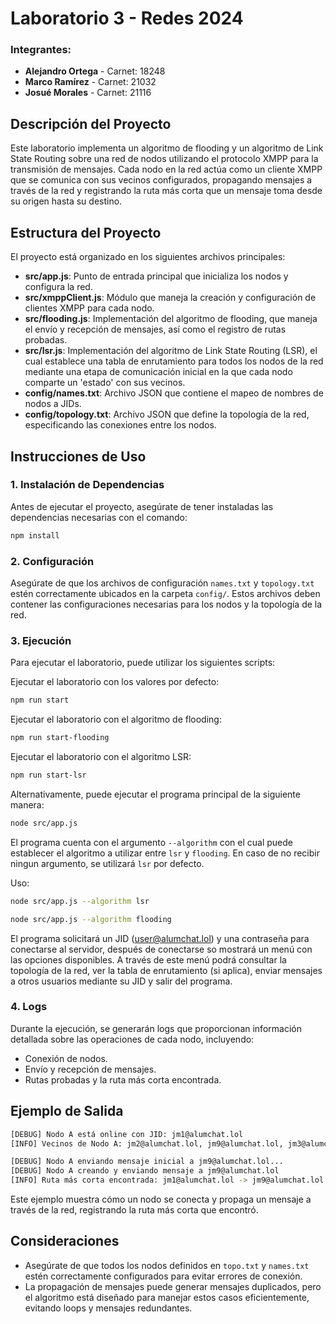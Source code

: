 # Laboratorio 3 - Redes 2024

### Integrantes:
- **Alejandro Ortega** - Carnet: 18248
- **Marco Ramírez** - Carnet: 21032
- **Josué Morales** - Carnet: 21116

## Descripción del Proyecto

Este laboratorio implementa un algoritmo de flooding y un algoritmo de Link State Routing sobre una red de nodos utilizando el protocolo XMPP para la transmisión de mensajes. Cada nodo en la red actúa como un cliente XMPP que se comunica con sus vecinos configurados, propagando mensajes a través de la red y registrando la ruta más corta que un mensaje toma desde su origen hasta su destino.

## Estructura del Proyecto

El proyecto está organizado en los siguientes archivos principales:

- **src/app.js**: Punto de entrada principal que inicializa los nodos y configura la red.
- **src/xmppClient.js**: Módulo que maneja la creación y configuración de clientes XMPP para cada nodo.
- **src/flooding.js**: Implementación del algoritmo de flooding, que maneja el envío y recepción de mensajes, así como el registro de rutas probadas.
- **src/lsr.js**: Implementación del algoritmo de Link State Routing (LSR), el cual establece una tabla de enrutamiento para todos los nodos de la red mediante una etapa de comunicación inicial en la que cada nodo comparte un 'estado' con sus vecinos.
- **config/names.txt**: Archivo JSON que contiene el mapeo de nombres de nodos a JIDs.
- **config/topology.txt**: Archivo JSON que define la topología de la red, especificando las conexiones entre los nodos.

## Instrucciones de Uso

### 1. Instalación de Dependencias
Antes de ejecutar el proyecto, asegúrate de tener instaladas las dependencias necesarias con el comando:

```bash
npm install
```

### 2. Configuración
Asegúrate de que los archivos de configuración `names.txt` y `topology.txt` estén correctamente ubicados en la carpeta `config/`. Estos archivos deben contener las configuraciones necesarias para los nodos y la topología de la red.

### 3. Ejecución
Para ejecutar el laboratorio, puede utilizar los siguientes scripts:

Ejecutar el laboratorio con los valores por defecto:
```bash
npm run start
```
Ejecutar el laboratorio con el algoritmo de flooding:
```bash
npm run start-flooding
```
Ejecutar el laboratorio con el algoritmo LSR:
```bash
npm run start-lsr
```
Alternativamente, puede ejecutar el programa principal de la siguiente manera:
```bash
node src/app.js
```

El programa cuenta con el argumento `--algorithm` con el cual puede establecer el algoritmo a utilizar entre `lsr` y `flooding`. En caso de no recibir ningun argumento, se utilizará `lsr` por defecto.

Uso:
```bash
node src/app.js --algorithm lsr
```
```bash
node src/app.js --algorithm flooding
```

El programa solicitará un JID (user@alumchat.lol) y una contraseña para conectarse al servidor, después de conectarse so mostrará un menú con las opciones disponibles. A través de este menú podrá consultar la topología de la red, ver la tabla de enrutamiento (si aplica), enviar mensajes a otros usuarios mediante su JID y salir del programa.

### 4. Logs
Durante la ejecución, se generarán logs que proporcionan información detallada sobre las operaciones de cada nodo, incluyendo:
- Conexión de nodos.
- Envío y recepción de mensajes.
- Rutas probadas y la ruta más corta encontrada.

## Ejemplo de Salida

```bash
[DEBUG] Nodo A está online con JID: jm1@alumchat.lol
[INFO] Vecinos de Nodo A: jm2@alumchat.lol, jm9@alumchat.lol, jm3@alumchat.lol

[DEBUG] Nodo A enviando mensaje inicial a jm9@alumchat.lol...
[DEBUG] Nodo A creando y enviando mensaje a jm9@alumchat.lol
[INFO] Ruta más corta encontrada: jm1@alumchat.lol -> jm9@alumchat.lol [hops: 1]
```

Este ejemplo muestra cómo un nodo se conecta y propaga un mensaje a través de la red, registrando la ruta más corta que encontró.

## Consideraciones

- Asegúrate de que todos los nodos definidos en `topo.txt` y `names.txt` estén correctamente configurados para evitar errores de conexión.
- La propagación de mensajes puede generar mensajes duplicados, pero el algoritmo está diseñado para manejar estos casos eficientemente, evitando loops y mensajes redundantes.
